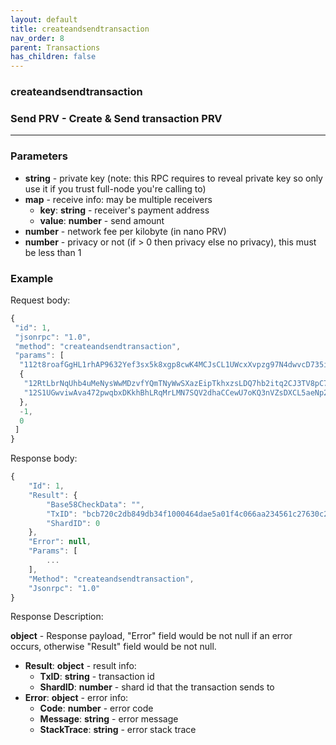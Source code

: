 ```yaml
---
layout: default
title: createandsendtransaction
nav_order: 8
parent: Transactions
has_children: false
---
```


### createandsendtransaction
### Send PRV - Create & Send transaction PRV
---
### Parameters

- **string** - private key (note: this RPC requires to reveal private key so only use it if you trust full-node you're calling to)
- **map** - receive info: may be multiple receivers
  - **key**: **string** - receiver's payment address
  - **value**: **number** - send amount
- **number** - network fee per kilobyte (in nano PRV)
- **number** - privacy or not (if > 0 then privacy else no privacy), this must be less than 1

### Example

Request body:
```javascript
{
 "id": 1,
 "jsonrpc": "1.0",
 "method": "createandsendtransaction",
 "params": [
  "112t8roafGgHL1rhAP9632Yef3sx5k8xgp8cwK4MCJsCL1UWcxXvpzg97N4dwvcD735iKf31Q2ZgrAvKfVjeSUEvnzKJyyJD3GqqSZdxN4or",
  {
   "12RtLbrNqUhb4uMeNysWwMDzvfYQmTNyWwSXazEipTkhxzsLDQ7hb2itq2CJ3TV8pC7XS8ax5pZVePjj1L9Q2UrULfPd6yjXfrAYMKX": 175000,
   "12S1UGwviwAva472pwqbxDKkhBhLRqMrLMN7SQV2dhaCCewU7oKQ3nVZsDXCL5aeNp2kgZsw2ExQYCwFGzcjJeNZEsDAsvRA3FPuvm6": 175000
  },
  -1,
  0
 ]
}
```
Response body:
```javascript
{
    "Id": 1,
    "Result": {
        "Base58CheckData": "",
        "TxID": "bcb720c2db849db34f1000464dae5a01f4c066aa234561c27630c219c4d404a7",
        "ShardID": 0
    },
    "Error": null,
    "Params": [
        ...
    ],
    "Method": "createandsendtransaction",
    "Jsonrpc": "1.0"
}
```
Response Description:

**object** - Response payload, "Error" field would be not null if an error occurs, otherwise "Result" field would be not null.

- **Result**: **object** - result info:
  - **TxID**: **string** - transaction id
  - **ShardID**: **number** - shard id that the transaction sends to
- **Error**: **object** - error info:
  - **Code**: **number** - error code
  - **Message**: **string** - error message
  - **StackTrace**: **string** - error stack trace
